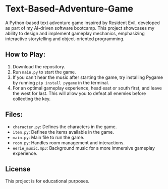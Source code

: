 # Text-Based-Adventure-Game
A Python-based text adventure game inspired by Resident Evil, developed as part of my AI-driven software bootcamp. This project showcases my ability to design and implement gameplay mechanics, emphasizing interactive storytelling and object-oriented programming.

## How to Play:
1. Download the repository.
2. Run `main.py` to start the game.
3. If you can't hear the music after starting the game, try installing Pygame by running `pip install pygame` in the terminal.
4. For an optimal gameplay experience, head east or south first, and leave the west for last. This will allow you to defeat all enemies before collecting the key.

## Files:
- `character.py`: Defines the characters in the game.
- `item.py`: Defines the items available in the game.
- `main.py`: Main file to run the game.
- `room.py`: Handles room management and interactions.
- `eerie_music.mp3`: Background music for a more immersive gameplay experience.

## License
This project is for educational purposes.
